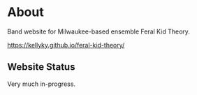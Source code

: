 # About
Band website for Milwaukee-based ensemble Feral Kid Theory. 

https://kellyky.github.io/feral-kid-theory/

## Website Status
Very much in-progress.

